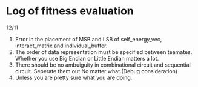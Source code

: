 # Log of fitness evaluation
12/11
1. Error in the placement of MSB and LSB of self_energy_vec, interact_matrix and individual_buffer.
2. The order of data representation must be specified between teamates. Whether you use Big Endian or Little Endian matters a lot.
3. There should be no ambuiguity in combinational circuit and sequential circuit. Seperate them out No matter what.(Debug consideration)
4. Unless you are pretty sure what you are doing.